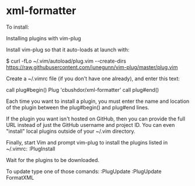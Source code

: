 # xml-formatter

To install:

Installing plugins with vim-plug

Install vim-plug so that it auto-loads at launch with:

$ curl -fLo ~/.vim/autoload/plug.vim --create-dirs \
https://raw.githubusercontent.com/junegunn/vim-plug/master/plug.vim

Create a ~/.vimrc file (if you don't have one already), and enter this text:

call plug#begin()
Plug 'cbushdor/xml-formatter'
call plug#end()

Each time you want to install a plugin, you must enter the name and location of the plugin between the plug#begin() and plug#end lines.

If the plugin you want isn't hosted on GitHub, then you can provide the full URL instead of just the GitHub username and project ID. You can even "install" local plugins outside of your ~/.vim directory.

Finally, start Vim and prompt vim-plug to install the plugins listed in ~/.vimrc:
:PlugInstall

Wait for the plugins to be downloaded.

To update type one of those comands:
:PlugUpdate
:PlugUpdate FormatXML
